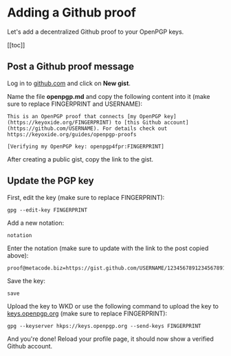 # Adding a Github proof

Let's add a decentralized Github proof to your OpenPGP keys.

[[toc]]

## Post a Github proof message

Log in to [github.com](https://github.com) and click on **New gist**.

Name the file **openpgp.md** and copy the following content into it (make sure to replace FINGERPRINT and USERNAME):

```
This is an OpenPGP proof that connects [my OpenPGP key](https://keyoxide.org/FINGERPRINT) to [this Github account](https://github.com/USERNAME). For details check out https://keyoxide.org/guides/openpgp-proofs

[Verifying my OpenPGP key: openpgp4fpr:FINGERPRINT]
```

After creating a public gist, copy the link to the gist.

## Update the PGP key

First, edit the key (make sure to replace FINGERPRINT):

```
gpg --edit-key FINGERPRINT
```

Add a new notation:

```
notation
```

Enter the notation (make sure to update with the link to the post copied above):

```
proof@metacode.biz=https://gist.github.com/USERNAME/12345678912345678912345678912345
```

Save the key:

```
save
```

Upload the key to WKD or use the following command to upload the key to [keys.openpgp.org](https://keys.openpgp.org) (make sure to replace FINGERPRINT):

```
gpg --keyserver hkps://keys.openpgp.org --send-keys FINGERPRINT
```

And you're done! Reload your profile page, it should now show a verified Github account.
